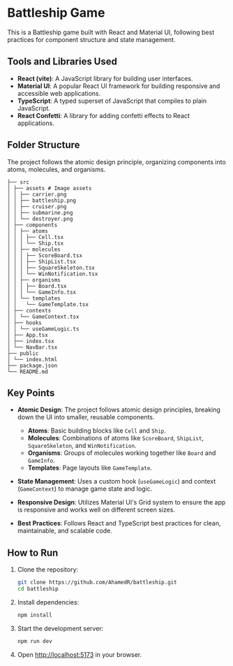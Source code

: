 # Battleship Game

This is a Battleship game built with React and Material UI, following best practices for component structure and state management.

## Tools and Libraries Used

- **React (vite)**: A JavaScript library for building user interfaces.
- **Material UI**: A popular React UI framework for building responsive and accessible web applications.
- **TypeScript**: A typed superset of JavaScript that compiles to plain JavaScript.
- **React Confetti**: A library for adding confetti effects to React applications.

## Folder Structure

The project follows the atomic design principle, organizing components into atoms, molecules, and organisms.
```
├── src
│ ├── assets # Image assets
│ │ ├── carrier.png
│ │ ├── battleship.png
│ │ ├── cruiser.png
│ │ ├── submarine.png
│ │ └── destroyer.png
│ ├── components
│ │ ├── atoms
│ │ │ ├── Cell.tsx
│ │ │ └── Ship.tsx
│ │ ├── molecules
│ │ │ ├── ScoreBoard.tsx
│ │ │ ├── ShipList.tsx
│ │ │ ├── SquareSkeleton.tsx
│ │ │ └── WinNotification.tsx
│ │ ├── organisms
│ │ │ ├── Board.tsx
│ │ │ └── GameInfo.tsx
│ │ └── templates
│ │   └── GameTemplate.tsx
│ ├── contexts
│ │ └── GameContext.tsx
│ ├── hooks
│ │ └── useGameLogic.ts
│ ├── App.tsx
│ ├── index.tsx
│ └── NavBar.tsx
├── public
│ └── index.html
├── package.json
└── README.md
```

## Key Points

- **Atomic Design**: The project follows atomic design principles, breaking down the UI into smaller, reusable components.
  - **Atoms**: Basic building blocks like `Cell` and `Ship`.
  - **Molecules**: Combinations of atoms like `ScoreBoard`, `ShipList`, `SquareSkeleton`, and `WinNotification`.
  - **Organisms**: Groups of molecules working together like `Board` and `GameInfo`.
  - **Templates**: Page layouts like `GameTemplate`.

- **State Management**: Uses a custom hook (`useGameLogic`) and context (`GameContext`) to manage game state and logic.
- **Responsive Design**: Utilizes Material UI's Grid system to ensure the app is responsive and works well on different screen sizes.
- **Best Practices**: Follows React and TypeScript best practices for clean, maintainable, and scalable code.

## How to Run

1. Clone the repository:
   ```sh
   git clone https://github.com/AhamedR/battleship.git
   cd battleship
   ```
2. Install dependencies:
   ```sh
   npm install
   ```
3. Start the development server:
   ```sh
   npm run dev
   ```
4. Open [http://localhost:5173](http://localhost:5173) in your browser.

